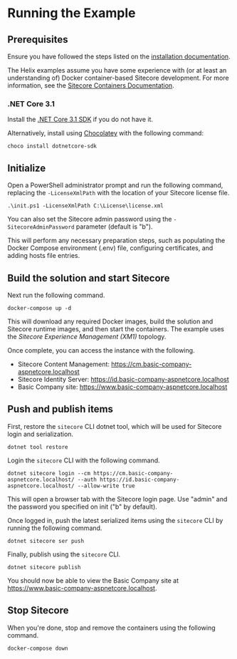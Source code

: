 # Running the Example

## Prerequisites

Ensure you have followed the steps listed on the [installation documentation](https://sitecore.github.io/Helix.Examples/install.html).

The Helix examples assume you have some experience with (or at least an understanding of) Docker container-based Sitecore development. For more information, see the [Sitecore Containers Documentation](https://containers.doc.sitecore.com).

### .NET Core 3.1

Install the [.NET Core 3.1 SDK](https://dotnet.microsoft.com/download/dotnet-core/3.1) if you do not have it.

Alternatively, install using [Chocolatey](https://chocolatey.org/) with the following command:

```
choco install dotnetcore-sdk
```

## Initialize

Open a PowerShell administrator prompt and run the following command, replacing the `-LicenseXmlPath` with the location of your Sitecore license file.

```
.\init.ps1 -LicenseXmlPath C:\License\license.xml
```

You can also set the Sitecore admin password using the `-SitecoreAdminPassword` parameter (default is "b").

This will perform any necessary preparation steps, such as populating the Docker Compose environment (.env) file, configuring certificates, and adding hosts file entries.

## Build the solution and start Sitecore

Next run the following command.

```
docker-compose up -d
```

This will download any required Docker images, build the solution and Sitecore runtime images, and then start the containers. The example uses the *Sitecore Experience Management (XM1)* topology.

Once complete, you can access the instance with the following.

* Sitecore Content Management: https://cm.basic-company-aspnetcore.localhost
* Sitecore Identity Server: https://id.basic-company-aspnetcore.localhost
* Basic Company site: https://www.basic-company-aspnetcore.localhost

## Push and publish items

First, restore the `sitecore` CLI dotnet tool, which will be used for Sitecore login and serialization.

```
dotnet tool restore
```

Login the `sitecore` CLI with the following command.

```
dotnet sitecore login --cm https://cm.basic-company-aspnetcore.localhost/ --auth https://id.basic-company-aspnetcore.localhost/ --allow-write true
```

This will open a browser tab with the Sitecore login page. Use "admin" and the password you specified on init ("b" by default).

Once logged in, push the latest serialized items using the `sitecore` CLI by running the following command.

```
dotnet sitecore ser push
```

Finally, publish using the `sitecore` CLI.

```
dotnet sitecore publish
```

You should now be able to view the Basic Company site at https://www.basic-company-aspnetcore.localhost.

## Stop Sitecore

When you're done, stop and remove the containers using the following command.

```
docker-compose down
```